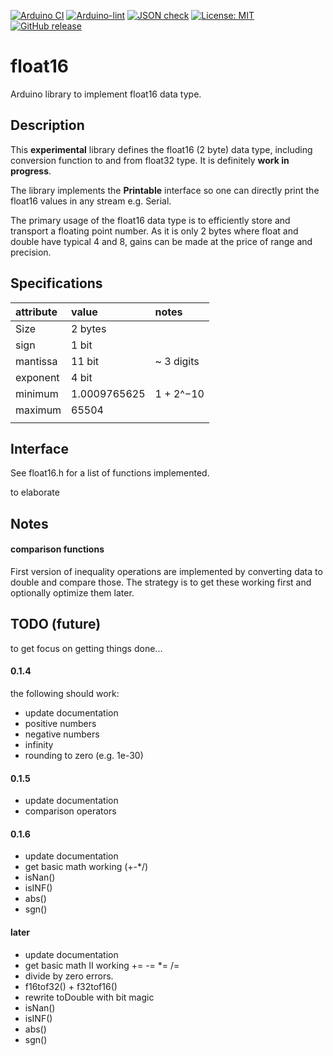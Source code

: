 

[![Arduino CI](https://github.com/RobTillaart/float16/workflows/Arduino%20CI/badge.svg)](https://github.com/marketplace/actions/arduino_ci)
[![Arduino-lint](https://github.com/RobTillaart/float16/actions/workflows/arduino-lint.yml/badge.svg)](https://github.com/RobTillaart/float16/actions/workflows/arduino-lint.yml)
[![JSON check](https://github.com/RobTillaart/float16/actions/workflows/jsoncheck.yml/badge.svg)](https://github.com/RobTillaart/float16/actions/workflows/jsoncheck.yml)
[![License: MIT](https://img.shields.io/badge/license-MIT-green.svg)](https://github.com/RobTillaart/float16/blob/master/LICENSE)
[![GitHub release](https://img.shields.io/github/release/RobTillaart/float16.svg?maxAge=3600)](https://github.com/RobTillaart/Complex/releases)


# float16

Arduino library to implement float16 data type.


## Description

This **experimental** library defines the float16 (2 byte) data type, including conversion 
function to and from float32 type. It is definitely **work in progress**.

The library implements the **Printable** interface so one can directly print the 
float16 values in any stream e.g. Serial.

The primary usage of the float16 data type is to efficiently store and transport 
a floating point number. As it is only 2 bytes where float and double have typical 
4 and 8, gains can be made at the price of range and precision.


## Specifications


| attribute | value        |  notes       |
|:----------|:-------------|:-------------|
| Size      | 2 bytes      |              |
| sign      | 1 bit        |              |
| mantissa  | 11 bit       | ~ 3 digits   |
| exponent  | 4 bit        |              |
| minimum   | 1.0009765625 |  1 + 2^−10   |
| maximum   | 65504        |              |
|           |              |              |


## Interface

See float16.h for a list of functions implemented.

to elaborate


## Notes


#### comparison functions

First version of inequality operations are implemented by converting data to double and compare those. 
The strategy is to get these working first and optionally optimize them later.


## TODO (future)

to get focus on getting things done...

#### 0.1.4

the following should work:

- update documentation
- positive numbers
- negative numbers
- infinity
- rounding to zero (e.g. 1e-30)


#### 0.1.5

- update documentation
- comparison operators


#### 0.1.6

- update documentation
- get basic math working (+-*/)
- isNan()
- isINF()
- abs()
- sgn()


#### later

- update documentation
- get basic math II working += -= *= /=
- divide by zero errors.
- f16tof32() + f32tof16()
- rewrite toDouble with bit magic
- isNan()
- isINF()
- abs()
- sgn()


